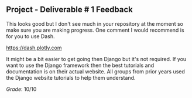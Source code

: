 ## Project - Deliverable \# 1 Feedback 

This looks good but I don't see much in your repository at the moment so make sure you are making progress. One comment I would recommend is for you to use Dash. 

https://dash.plotly.com 

It might be a bit easier to get going then Django but it's not required. If you want to use the Django framework then the best tutorials and documentation is on their actual website. All groups from prior years used the Django website tutorials to help them understand. 

*Grade*: 10/10 
